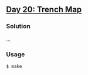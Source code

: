 ## [Day 20: Trench Map](https://adventofcode.com/2021/day/20)

### Solution
...

### Usage
```
$ make
```
